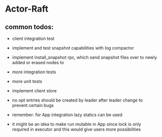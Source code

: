 # Actor-Raft

## common todos:


- client integration test
- implement and test snapshot capabilities with log compactor
- implement install_snapshot rpc, which send snapshot files over to newly added or erased nodes to 

- more integration tests
- more unit tests 


- implement client store
- no opt entries should be created by leader after leader change to prevent certain bugs


- remember: for App integration lazy statics can be used 
- it might be an idea to make run mutable in App since lock is only required in executor and this would give users more possibilities
